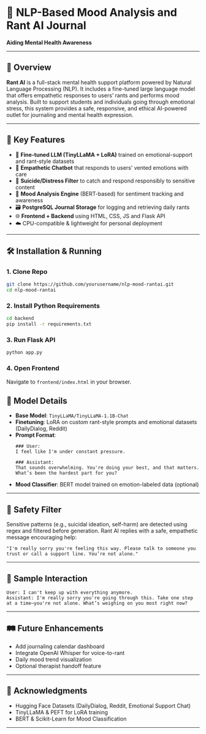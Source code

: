 # 🧠 NLP-Based Mood Analysis and Rant AI Journal  
**Aiding Mental Health Awareness**

---

## 📝 Overview

**Rant AI** is a full-stack mental health support platform powered by Natural Language Processing (NLP). It includes a fine-tuned large language model that offers empathetic responses to users’ rants and performs mood analysis. Built to support students and individuals going through emotional stress, this system provides a safe, responsive, and ethical AI-powered outlet for journaling and mental health expression.

---

## 🚀 Key Features

- 🤖 **Fine-tuned LLM (TinyLLaMA + LoRA)** trained on emotional-support and rant-style datasets
- 💬 **Empathetic Chatbot** that responds to users' vented emotions with care
- 🛑 **Suicide/Distress Filter** to catch and respond responsibly to sensitive content
- 🌈 **Mood Analysis Engine** (BERT-based) for sentiment tracking and awareness
- 🗃️ **PostgreSQL Journal Storage** for logging and retrieving daily rants
- 🌐 **Frontend + Backend** using HTML, CSS, JS and Flask API
- ☁️ CPU-compatible & lightweight for personal deployment

---



## 🛠️ Installation & Running

### 1. Clone Repo

```bash
git clone https://github.com/yourusername/nlp-mood-rantai.git
cd nlp-mood-rantai
```

### 2. Install Python Requirements

```bash
cd backend
pip install -r requirements.txt
```

### 3. Run Flask API

```bash
python app.py
```

### 4. Open Frontend

Navigate to `frontend/index.html` in your browser.


## 🧠 Model Details

- **Base Model**: `TinyLLaMA/TinyLLaMA-1.1B-Chat`
- **Finetuning**: LoRA on custom rant-style prompts and emotional datasets (DailyDialog, Reddit)
- **Prompt Format**:
  ```
  ### User:
  I feel like I'm under constant pressure.

  ### Assistant:
  That sounds overwhelming. You're doing your best, and that matters. What’s been the hardest part for you?
  ```
- **Mood Classifier**: BERT model trained on emotion-labeled data (optional)

---

## 🔐 Safety Filter

Sensitive patterns (e.g., suicidal ideation, self-harm) are detected using regex and filtered before generation. Rant AI replies with a safe, empathetic message encouraging help:

```text
"I'm really sorry you're feeling this way. Please talk to someone you trust or call a support line. You’re not alone."
```

---

## 🧪 Sample Interaction

```text
User: I can't keep up with everything anymore.
Assistant: I'm really sorry you're going through this. Take one step at a time—you're not alone. What’s weighing on you most right now?
```

---

## 🛤️ Future Enhancements

- Add journaling calendar dashboard
- Integrate OpenAI Whisper for voice-to-rant
- Daily mood trend visualization
- Optional therapist handoff feature

---

## 🙌 Acknowledgments

- Hugging Face Datasets (DailyDialog, Reddit, Emotional Support Chat)
- TinyLLaMA & PEFT for LoRA training
- BERT & Scikit-Learn for Mood Classification

---
